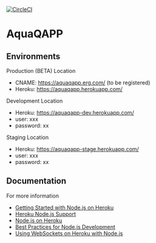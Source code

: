 [![CircleCI](https://circleci.com/gh/Eastern-Research-Group/AquaQAPP/tree/develop.svg?style=svg&circle-token=95a7c34556c3dc5e845e873aa9d4b5ea748df5a5)](https://circleci.com/gh/Eastern-Research-Group/AquaQAPP/tree/develop)

# AquaQAPP

## Environments
Production (BETA) Location

- CNAME: https://aquaqapp.erg.com/ (to be registered) 
- Heroku: https://aquaqapp.herokuapp.com/

Development Location

- Heroku: https://aquaqapp-dev.herokuapp.com/
- user: xxx
- password: xx

Staging Location

- Heroku: https://aquaqapp-stage.herokuapp.com/
- user: xxx
- password: xx

## Documentation

For more information

- [Getting Started with Node.js on Heroku](https://devcenter.heroku.com/articles/getting-started-with-nodejs)
- [Heroku Node.js Support](https://devcenter.heroku.com/articles/nodejs-support)
- [Node.js on Heroku](https://devcenter.heroku.com/categories/nodejs)
- [Best Practices for Node.js Development](https://devcenter.heroku.com/articles/node-best-practices)
- [Using WebSockets on Heroku with Node.js](https://devcenter.heroku.com/articles/node-websockets)
